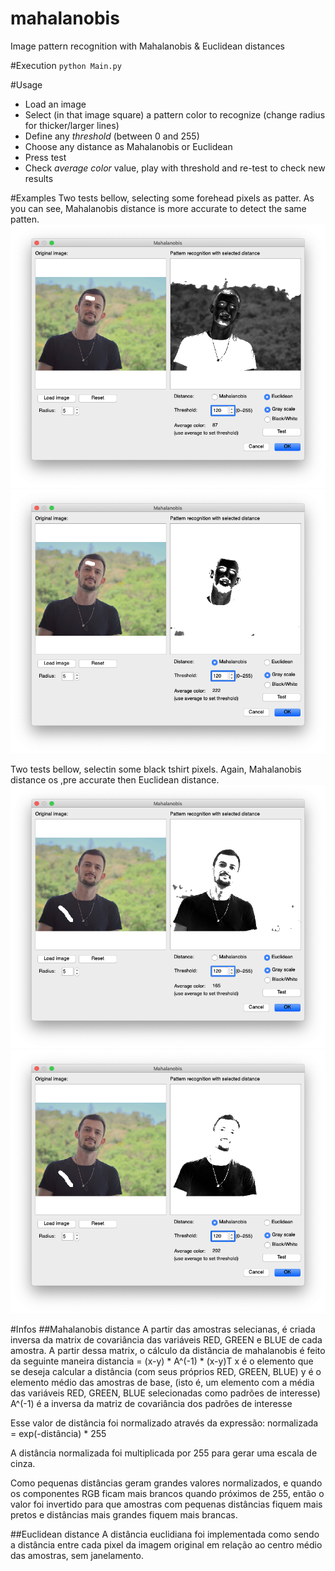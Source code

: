 # mahalanobis
Image pattern recognition with Mahalanobis &amp; Euclidean distances

#Execution
`python Main.py`

#Usage
* Load an image
* Select (in that image square) a pattern color to recognize (change radius for thicker/larger lines)
* Define any _threshold_ (between 0 and 255)
* Choose any distance as Mahalanobis or Euclidean
* Press test
* Check _average color_ value, play with threshold and re-test to check new results

#Examples
Two tests bellow, selecting some forehead pixels as patter. As you can see, Mahalanobis distance is more accurate to detect the same patten.
![forehead test for euclidean distance](/img/forehead_euclidean.png)
![forehead test for mahalanobis distance](/img/forehead_mahalanobis.png)

Two tests bellow, selectin some black tshirt pixels. Again, Mahalanobis distance os ,pre accurate then Euclidean distance.
![tshirt test for euclidean distance](/img/tshirt_euclidean.png)
![tshirt test for mahalanobis distance](/img/tshirt_mahalanobis.png)

#Infos
##Mahalanobis distance
A partir das amostras selecianas, é criada inversa da matrix de covariância das variáveis RED, GREEN e BLUE
de cada amostra. A partir dessa matrix, o cálculo da distância de mahalanobis é feito da seguinte maneira
    distancia = (x-y) * A^(-1) * (x-y)T
x é o elemento que se deseja calcular a distância (com seus próprios RED, GREEN, BLUE)
y é o elemento médio das amostras de base, (isto é, um elemento com a média das variáveis RED, GREEN, BLUE
  selecionadas como padrões de interesse)
A^(-1) é a inversa da matriz de covariância dos padrões de interesse

Esse valor de distância foi normalizado através da expressão:
normalizada = exp(-distância) * 255

A distância normalizada foi multiplicada por 255 para gerar uma escala de cinza.

Como pequenas distâncias geram grandes valores normalizados, e quando os componentes RGB ficam mais brancos
quando próximos de 255, então o valor foi invertido para que amostras com pequenas distâncias fiquem mais
pretos e distâncias mais grandes fiquem mais brancas.

##Euclidean distance
A distância euclidiana foi implementada como sendo a distância entre cada pixel da imagem
original em relação ao centro médio das amostras, sem janelamento.

